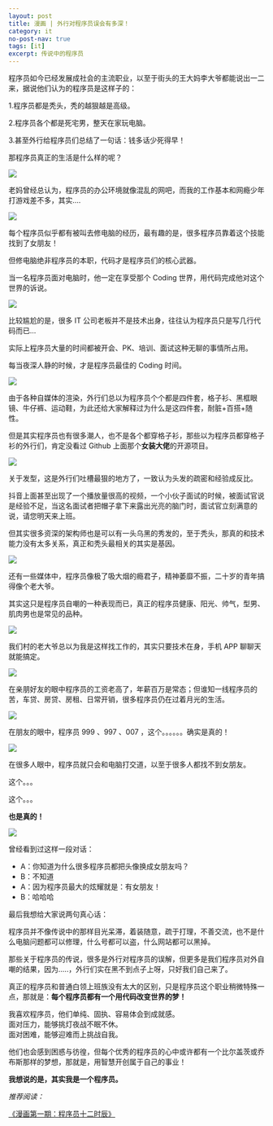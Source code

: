 ```yaml
---
layout: post
title: 漫画 | 外行对程序员误会有多深！
category: it
no-post-nav: true
tags: [it]
excerpt: 传说中的程序员
---
```



程序员如今已经发展成社会的主流职业，以至于街头的王大妈李大爷都能说出一二来，据说他们认为的程序员是这样子的：

1.程序员都是秃头，秃的越狠越是高级。

2.程序员各个都是死宅男，整天在家玩电脑。

3.甚至外行给程序员们总结了一句话：钱多话少死得早！

那程序员真正的生活是什么样的呢？ 

![](http://favorites.ren/assets/images/2019/it/programmer01.png)    

老妈曾经总认为，程序员的办公环境就像混乱的网吧，而我的工作基本和网瘾少年打游戏差不多，其实....

![](http://favorites.ren/assets/images/2019/it/programmer02.png) 

每个程序员似乎都有被叫去修电脑的经历，最有趣的是，很多程序员靠着这个技能找到了女朋友！

但修电脑绝非程序员的本职，代码才是程序员们的核心武器。

当一名程序员面对电脑时，他一定在享受那个 Coding 世界，用代码完成他对这个世界的诉说。
     
![](http://favorites.ren/assets/images/2019/it/programmer03.png)   

比较尴尬的是，很多 IT 公司老板并不是技术出身，往往认为程序员只是写几行代码而已...

实际上程序员大量的时间都被开会、PK、培训、面试这种无聊的事情所占用。

每当夜深人静的时候，才是程序员最佳的 Coding 时间。

![](http://favorites.ren/assets/images/2019/it/programmer04.png)  

由于各种自媒体的渲染，外行们总以为程序员个个都是四件套，格子衫、黑框眼镜、牛仔裤、运动鞋，为此还给大家解释过为什么是这四件套，耐脏+百搭+随性。

但是其实程序员也有很多潮人，也不是各个都穿格子衫，那些以为程序员都穿格子衫的外行们，肯定没看过 Github 上面那个**女装大佬**的开源项目。

![](http://favorites.ren/assets/images/2019/it/programmer05.png)   

关于发型，这是外行们吐槽最狠的地方了，一致认为头发的疏密和经验成反比。

抖音上面甚至出现了一个播放量很高的视频，一个小伙子面试的时候，被面试官说是经验不足，当这名面试者把帽子拿下来露出光亮的脑门时，面试官立刻满意的说，请您明天来上班。

但其实很多资深的架构师也是可以有一头乌黑的秀发的，至于秃头，那真的和技术能力没有太多关系，真正和秃头最相关的其实是基因。

![](http://favorites.ren/assets/images/2019/it/programmer06.png) 
       
还有一些媒体中，程序员像极了吸大烟的瘾君子，精神萎靡不振，二十岁的青年搞得像个老大爷。

其实这只是程序员自嘲的一种表现而已，真正的程序员健康、阳光、帅气，型男、肌肉男也是常见的品种。

![](http://favorites.ren/assets/images/2019/it/programmer07.png) 
       
我们村的老大爷总以为我是这样找工作的，其实只要技术在身，手机 APP 聊聊天就能搞定。
 
![](http://favorites.ren/assets/images/2019/it/programmer08.png) 

在亲朋好友的眼中程序员的工资老高了，年薪百万是常态；但谁知一线程序员的苦，车贷、房贷、房租、日常开销，很多程序员仍在过着月光的生活。

![](http://favorites.ren/assets/images/2019/it/programmer09.png) 

在朋友的眼中，程序员 999 、997 、007 ，这个。。。。。。确实是真的！

![](http://favorites.ren/assets/images/2019/it/programmer10.png) 
       
在很多人眼中，程序员就只会和电脑打交道，以至于很多人都找不到女朋友。

这个。。。

这个。。。

**也是真的！**

![](http://favorites.ren/assets/images/2019/it/programmer11.png) 
       
曾经看到过这样一段对话：

- A：你知道为什么很多程序员都把头像换成女朋友吗？
- B：不知道
- A：因为程序员最大的炫耀就是：有女朋友！
- B：哈哈哈

最后我想给大家说两句真心话：

程序员并不像传说中的那样目光呆滞，着装随意，疏于打理，不善交流，也不是什么电脑问题都可以修理，什么号都可以盗，什么网站都可以黑掉。

那些关于程序员的传说，很多是外行对程序员的误解，但更多是我们程序员对外自嘲的结果，因为.....，外行们实在黑不到点子上呀，只好我们自己来了。

真正的程序员和普通白领上班族没有太大的区别，只是程序员这个职业稍微特殊一点，那就是：**每个程序员都有一个用代码改变世界的梦！**

我喜欢程序员，他们单纯、固执、容易体会到成就感。  
面对压力，能够挑灯夜战不眠不休。  
面对困难，能够迎难而上挑战自我。  

他们也会感到困惑与彷徨，但每个优秀的程序员的心中或许都有一个比尔盖茨或乔布斯那样的梦想，那就是，用智慧开创属于自己的事业！

**我想说的是，其实我是一个程序员。**

*推荐阅读：*

[《漫画第一期：程序员十二时辰》](http://www.ityouknow.com/it/2019/08/09/12hour.html)

